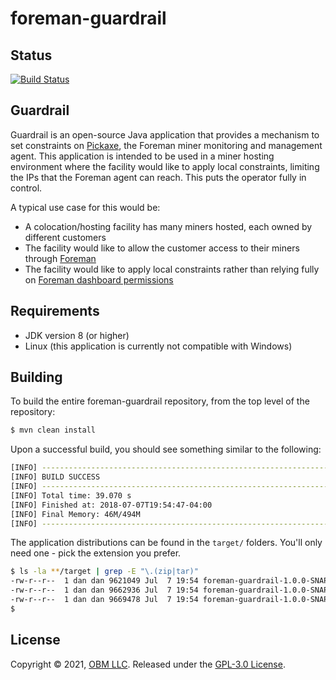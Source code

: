# foreman-guardrail

## Status ##

[![Build Status](https://travis-ci.com/delawr0190/foreman-guardrail.svg?branch=main)](https://travis-ci.com/delawr0190/foreman-guardrail)

## Guardrail ##

Guardrail is an open-source Java application that provides a mechanism to 
set constraints on [Pickaxe](https://github.com/delawr0190/foreman-apps), 
the Foreman miner monitoring and management agent.  This application is 
intended to be used in a miner hosting environment where the facility would 
like to apply local constraints, limiting the IPs that the Foreman agent can 
reach.  This puts the operator fully in control.

A typical use case for this would be:

- A colocation/hosting facility has many miners hosted, each owned by different 
  customers
- The facility would like to allow the customer access to their miners 
  through [Foreman](https://foreman.mn)
- The facility would like to apply local constraints rather than relying 
  fully on [Foreman dashboard permissions](https://foreman.mn/blog/managing-access-to-cryptocurrency-miners/)

## Requirements ##

- JDK version 8 (or higher)
- Linux (this application is currently not compatible with Windows)

## Building ##

To build the entire foreman-guardrail repository, from the top level of the 
repository:

```sh
$ mvn clean install
```

Upon a successful build, you should see something similar to the following:

```sh
[INFO] ------------------------------------------------------------------------
[INFO] BUILD SUCCESS
[INFO] ------------------------------------------------------------------------
[INFO] Total time: 39.070 s
[INFO] Finished at: 2018-07-07T19:54:47-04:00
[INFO] Final Memory: 46M/494M
[INFO] ------------------------------------------------------------------------
```

The application distributions can be found in the `target/` folders.  You'll only need one - pick the extension you prefer.

```sh
$ ls -la **/target | grep -E "\.(zip|tar)"
-rw-r--r--  1 dan dan 9621049 Jul  7 19:54 foreman-guardrail-1.0.0-SNAPSHOT-bin.tar.bz2
-rw-r--r--  1 dan dan 9662936 Jul  7 19:54 foreman-guardrail-1.0.0-SNAPSHOT-bin.tar.gz
-rw-r--r--  1 dan dan 9669478 Jul  7 19:54 foreman-guardrail-1.0.0-SNAPSHOT-bin.zip
$

```

## License ##

Copyright © 2021, [OBM LLC](https://obm.mn/).  Released under the [GPL-3.0 License](LICENSE).